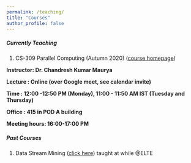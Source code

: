 ```yaml
---
permalink: /teaching/
title: "Courses"
author_profile: false
---
```


##### Currently Teaching

1. CS-309 Parallel Computing (Autumn 2020) ([course homepage](/parallelcomputing/))

**Instructor:    Dr. Chandresh Kumar Maurya**

**Lecture     :   Online (over Google meet, see calendar invite)**        

**Time         :   12:00 -12:50 PM (Monday), 11:00 - 11:50 AM IST (Tuesday and Thursday)** 

**Office       :    415 in POD A building** 

**Meeting hours: 16:00-17:00  PM**  



##### Past Courses

1. Data Stream Mining ([click here](/datastream/)) taught at while @ELTE 




